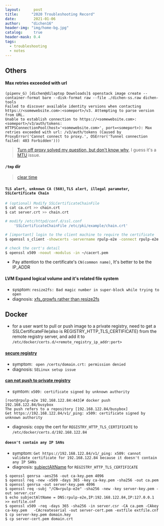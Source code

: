 ```yaml
---
layout:      post
title:      "2020 Troubleshooting Record"
date:        2021-01-06
author:     "dichen16"
header-img: "img/home-bg.jpg"
catalog:     true
header-mask: 0.4
tags:
  - troubleshooting
  - notes
---
```


## Others

#### Max retries exceeded with url

```
(pipenv_G) [dichen@dilaptop Downloads]$ openstack image create --container-format bare --disk-format raw --file ./dichen-ss.raw dichen-tools
Failed to discover available identity versions when contacting https://<somewebsite.com>:<someport>/v3. Attempting to parse version from URL.
Unable to establish connection to https://<somewebsite.com>:<someport>/v3/auth/tokens: HTTPSConnectionPool(host='<somewebsite.com>', port=<someport>): Max retries exceeded with url: /v3/auth/tokens (Caused by ProxyError('Cannot connect to proxy.', OSError('Tunnel connection failed: 403 Forbidden')))
```

> [Turn off proxy solved my question, but don't know why](https://stackoverflow.com/questions/23013220/max-retries-exceeded-with-url-in-requests), I guess it's a [MTU](https://en.wikipedia.org/wiki/Maximum_transmission_unit) issue.

#### `/tmp` dir

> [clear time](https://serverfault.com/questions/377348/when-does-tmp-get-cleared/377349)

#### `TLS alert, unknown CA (560)`, `TLS alert, illegal parameter`, `SSLCertificate Chain`

```bash
# (optional) Modify SSLCertificateChainFile
$ cat ca.crt >> chain.crt
$ cat server.crt >> chain.crt 

# modify /etc/httpd/conf.d/ssl.conf
    'SSLCertificateChainFile /etc/pki/example/chain.crt'

# [important] login to the client machine to require the certificate
$ openssl s_client -showcerts -servername rpulp-e2e -connect rpulp-e2e:443 > cacert.pem

# check the cert's detail
$ openssl x509 -noout -modulus -in ~/cacert.pem
```

- Pay attention to the certificate's `CN(common name)`, It's better to be the IP_ADDR

#### LVM Expand logical volume and it's related file system

- sysptom: `resize2fs: Bad magic number in super-block while trying to open`
- diagnosis: [xfs_growfs rather than resize2fs](https://stackoverflow.com/questions/26305376/resize2fs-bad-magic-number-in-super-block-while-trying-to-open)

## Docker

- for a user want to pull or push image to a private registry, need to get a SSLCertificateFile(also is REGISTRY_HTTP_TLS_CERTIFICATE) from the remote registry server, and add it to `/etc/docker/certs.d/<remote_registry_ip_addr:port>` 

#### [secure registry](https://stackoverflow.com/questions/34151612/docker-open-certs-domain-crt-permission-denied)

- symptom: ` open /certs/domain.crt: permission denied`
- diagnosis: `SELinux setup issue`

#### [can not push to private registry](https://docs.docker.com/engine/security/certificates/)

- symtom: `x509: certificate signed by unknown authority`

```
[root@rpulp-e2e 192.168.122.84:443]# docker push 192.168.122.84/busybox
The push refers to a repository [192.168.122.84/busybox]
Get https://192.168.122.84/v1/_ping: x509: certificate signed by unknown authority
```

- diagnosis: copy the cert for `REGISTRY_HTTP_TLS_CERTIFICATE` to `/etc/docker/certs.d/192.168.122.84`

#### `doesn't contain any IP SANs`

- symptom:  `Get https://192.168.122.84/v1/_ping: x509: cannot validate certificate for 192.168.122.84 because it doesn't contain any IP SANs`
- diagnosis: [subjectAltName](https://serverfault.com/questions/611120/failed-tls-handshake-does-not-contain-any-ip-sans) for `REGISTRY_HTTP_TLS_CERTIFICATE`

```
$ openssl genrsa -aes256 -out ca-key.pem 4096
$ openssl req -new -x509 -days 365 -key ca-key.pem -sha256 -out ca.pem
$ openssl genrsa -out server-key.pem 4096
$ openssl req -subj "/CN=rpulp-e2e" -sha256 -new -key server-key.pem -out server.csr
$ echo subjectAltName = DNS:rpulp-e2e,IP:192.168.122.84,IP:127.0.0.1 >> extfile.cnf
$ openssl x509 -req -days 365 -sha256 -in server.csr -CA ca.pem -CAkey ca-key.pem   -CAcreateserial -out server-cert.pem -extfile extfile.cnf
$ cp server-key.pem domain.key
$ cp server-cert.pem domain.crt 
```


